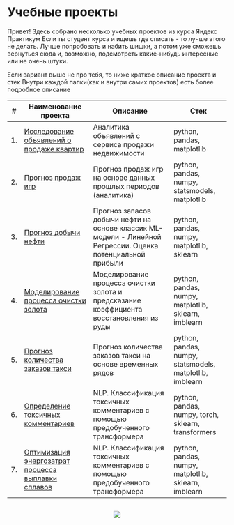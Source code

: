 # Учебные проекты

Привет! Здесь собрано несколько учебных проектов из курса Яндекс Практикум
Если ты студент курса и ищешь где списать - то лучше этого не делать. Лучше попробовать и набить шишки, а потом уже сможешь вернуться сюда и, возможно, подсмотреть какие-нибудь интересные или не очень штуки.

Если вариант выше не про тебя, то ниже краткое описание проекта и стек
Внутри каждой папки(как и внутри самих проектов) есть более подробное описание


| #    | Наименование проекта                | Описание                                                     | Стек                                                         |
| ---- | ------------------------------------------------------------ | ------------------------------------------------------------ | ------------------------------------------------------------ |
| 1.   | [Исследование объявлений о продаже квартир](https://github.com/gerasimovich-a/educational_projects/tree/main/03_apartments) | Аналитика объявлений с сервиса продажи недвижимости | python, pandas, matplotlib       |
| 2.   | [Прогноз продаж игр](https://github.com/gerasimovich-a/educational_projects/tree/main/04_game_sales_forecast) | Прогноз продаж игр на основе данных прошлых периодов (аналитика)| python, pandas, numpy, statsmodels, matplotlib |
| 3.   | [Прогноз добычи нефти](https://github.com/gerasimovich-a/educational_projects/tree/main/08_oil_production_estimates) | Прогноз запасов добычи нефти на основе классик ML-модели - Линейной Регрессии. Оценка потенциальной прибыли            | python, pandas, numpy, matplotlib, sklearn |
| 4.   | [Моделирование процесса очистки золота](https://github.com/gerasimovich-a/educational_projects/tree/main/09_gold_recovery_model) | Моделирование процесса очистки золота и предсказание коэффициента восстановления из руды | python, pandas, numpy, matplotlib, sklearn, imblearn       |
| 5.   | [Прогноз количества заказов такси](https://github.com/gerasimovich-a/educational_projects/tree/main/11_taxi_order_forecast) | Прогноз количества заказов такси на основе временных рядов| python, pandas, numpy, statsmodels, matplotlib, imblearn |
| 6.   | [Определение токсичных комментариев](https://github.com/gerasimovich-a/educational_projects/tree/main/12_toxic_comments_classification_bert) | NLP. Классификация токсичных комментариев с помощью предобученного трансформера            | python, pandas, numpy, torch, sklearn, transformers |
| 7.   | [Оптимизация энергозатрат процесса выплавки сплавов](https://github.com/gerasimovich-a/educational_projects/tree/main/final_temperature_controle_model) | NLP. Классификация токсичных комментариев с помощью предобученного трансформера            | python, pandas, numpy, matplotlib, sklearn, imblearn |


```python

```
<p align="center">
  <a href="https://github.com/gerasimovich-a">
    <img src="https://komarev.com/ghpvc/?username=gerasimovich-a&color=blue&style=flat)" />
  </a>
</p>
<!--
